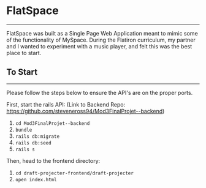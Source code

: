 # FlatSpace
---
FlatSpace was built as a Single Page Web Application meant to mimic some of the functionality of MySpace. During the Flatiron curriculum, my partner and I wanted to experiment with a music player, and felt this was the best place to start. 

## To Start
---
Please follow the steps below to ensure the API's are on the proper ports. 

First, start the rails API:
(Link to Backend Repo: https://github.com/steveneross94/Mod3FinalProjet--backend)
1. `cd Mod3FinalProjet--backend`
2. `bundle`
3. `rails db:migrate`
4. `rails db:seed`
5. `rails s`

Then, head to the frontend directory:
1. `cd draft-projecter-frontend/draft-projecter`
2. `open index.html` 

